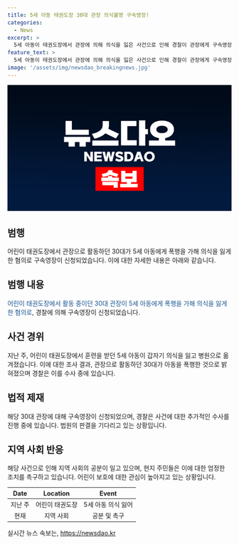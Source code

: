 ```yaml
---
title: 5세 아동 태권도장 30대 관장 의식불명 구속영장!
categories:
  - News
excerpt: >
  5세 아동이 태권도장에서 관장에 의해 의식을 잃은 사건으로 인해 경찰이 관장에게 구속영장을 신청했습니다. 사회적 관심이 쏠리는 이 사건의 전말과 관련자들의 입장에 대해 알아보겠습니다.
feature_text: >
  5세 아동이 태권도장에서 관장에 의해 의식을 잃은 사건으로 인해 경찰이 관장에게 구속영장을 신청했습니다. 사회적 관심이 쏠리는 이 사건의 전말과 관련자들의 입장에 대해 알아보겠습니다.
image: '/assets/img/newsdao_breakingnews.jpg'
---
```


<p><img src="/assets/img/newsdao_breakingnews.jpg" alt="ranknews 속보" /></p>

<h2>범행</h2>

<p data-ke-size="size16">어린이 태권도장에서 관장으로 활동하던 30대가 5세 아동에게 폭행을 가해 의식을 잃게 한 혐의로 구속영장이 신청되었습니다. 이에 대한 자세한 내용은 아래와 같습니다.</p>

<h2>범행 내용</h2>

<p><span style="color: #1a5490;">어린이 태권도장에서 활동 중이던 30대 관장이 5세 아동에게 폭행을 가해 의식을 잃게 한 혐의로</span>, 경찰에 의해 구속영장이 신청되었습니다.</p>

<h2>사건 경위</h2>

<p>지난 주, 어린이 태권도장에서 훈련을 받던 5세 아동이 갑자기 의식을 잃고 병원으로 옮겨졌습니다. 이에 대한 조사 결과, 관장으로 활동하던 30대가 아동을 폭행한 것으로 밝혀졌으며 경찰은 이를 수사 중에 있습니다.</p>

<h2>법적 제재</h2>

<p>해당 30대 관장에 대해 구속영장이 신청되었으며, 경찰은 사건에 대한 추가적인 수사를 진행 중에 있습니다. 법원의 판결을 기다리고 있는 상황입니다.</p>

<h2>지역 사회 반응</h2>

<p>해당 사건으로 인해 지역 사회의 공분이 일고 있으며, 현지 주민들은 이에 대한 엄정한 조치를 촉구하고 있습니다. 어린이 보호에 대한 관심이 높아지고 있는 상황입니다.</p>

<p data-ke-size="size16"></p>

<table>
  <thead>
    <tr>
      <th style="text-align: center;">Date</th>
      <th style="text-align: center;">Location</th>
      <th style="text-align: center;">Event</th>
    </tr>
  </thead>
  <tbody>
    <tr>
      <td style="text-align: center;">지난 주</td>
      <td style="text-align: center;">어린이 태권도장</td>
      <td style="text-align: center;">5세 아동 의식 잃어</td>
    </tr>
    <tr>
      <td style="text-align: center;">현재</td>
      <td style="text-align: center;">지역 사회</td>
      <td style="text-align: center;">공분 및 촉구</td>
    </tr>
  </tbody>
</table>

<p data-ke-size="size16"></p>
실시간 뉴스 속보는, <a href="https://newsdao.kr" rel="dofollow">https://newsdao.kr</a>


